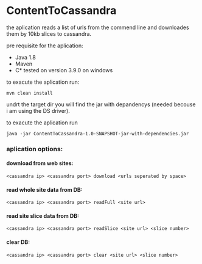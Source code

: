 # ContentToCassandra

the aplication reads a list of urls from the commend line and downloades them by 10kb slices to cassandra.

pre requisite for the aplication:
- Java 1.8
- Maven
- C* tested on version 3.9.0 on windows

to exacute the aplication run:

    mvn clean install

undrt the target dir you will find the jar with depandencys (needed becouse i am using the DS driver).

to exacute the aplication run

    java -jar ContentToCassandra-1.0-SNAPSHOT-jar-with-dependencies.jar 

### aplication options:

#### download from web sites:
    <cassandra ip> <cassandra port> download <urls seperated by space>
#### read whole site data from DB:
    <cassandra ip> <cassandra port> readFull <site url>
#### read site slice data from DB:
    <cassandra ip> <cassandra port> readSlice <site url> <slice number>
#### clear DB:
    <cassandra ip> <cassandra port> clear <site url> <slice number>
